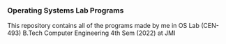 ### Operating Systems Lab Programs

This repository contains all of the programs made by me in OS Lab (CEN-493) B.Tech Computer Engineering 4th Sem (2022) at JMI